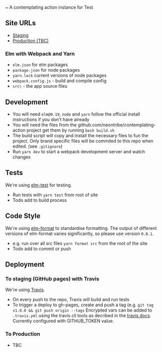~ A contemplating action instance for Test

## Site URLs
- [Staging](https://neontribe.github.io/ca-hospice-hope/)
- [Production (TBC)]()

### Elm with Webpack and Yarn
- `elm.json` for elm packages
- `package.json` for node packages
- `yarn.lock` current versions of node packages
- `webpack.config.js` - build and compile config
- `src\` - the app source files

## Development
- You will need `elm@0.19`, `node` and `yarn` follow the official install instructions if you don't have already
- You will need the files from the github.com/neontribe/contemplating-action project get them by running `bash build.sh`
- The build script will copy and install the necessary files to fun the project. Only brand specific files will be commited to this repo when edited. (see `.gitignore`)
- Run `yarn dev` to start a webpack development server and watch changes

## Tests
We're using [elm-test](https://github.com/rtfeldman/node-test-runner/releases/tag/0.18.12) for testing.
- Run tests with `yarn test` from root of site
- Todo add to build process

## Code Style
We're using [elm-format](https://github.com/avh4/elm-format) to standardise formatting.
The output of different versions of elm-format varies significantly, so please use version `0.8.1`.
- e.g. run over all src files `yarn format src` from the root of the site
- Todo add to commit or push

## Deployment

### To staging (GitHub pages) with Travis
We're using [Travis](https://travis-ci.org).
- On every push to the repo, Travis will build and run tests
- To trigger a deploy to gh-pages, create and push a tag (e.g. `git tag v1.0.0 && git push origin --tags`
Encrypted vars can be added to `.travis.yml` using the travis cli tools as decribed in the [travis docs](https://docs.travis-ci.com/user/encryption-keys/#usage).
Currently configured with GITHUB_TOKEN value.


### To Production
- TBC
